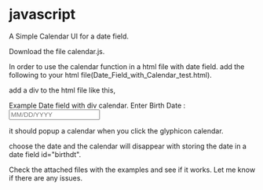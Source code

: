 # javascript
A Simple Calendar UI for a date field. 

Download the file  calendar.js.

In order to use the calendar function in a html file with date field.
add the following to your html file(Date_Field_with_Calendar_test.html).

<script src="calendar.js"></script>

add a div to the html file like this, 

Example Date field with div calendar.
	Enter Birth Date :<input id="birthdt" type="text" placeholder="MM/DD/YYYY" maxlength=10></input>
        <a href="#" onclick="Make_Calendar_def()">
          <span class="glyphicon glyphicon-calendar"></span>
        </a>
	<div id="Calendar" class="cal" align="left"></div>

it should popup a calendar when you click the glyphicon calendar.


choose the date and the calendar will disappear with storing the date in a date field id="birthdt".


Check the attached files with the examples and see if it works. Let me know if there are any issues.

